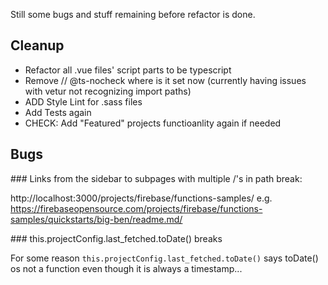 Still some bugs and stuff remaining before refactor is done. 

## Cleanup

- Refactor all .vue files' script parts to be typescript
- Remove // @ts-nocheck where is it set now (currently having issues with vetur not recognizing import paths)
- ADD Style Lint for .sass files
- Add Tests again
- CHECK: Add "Featured" projects functioanlity again if needed

## Bugs

### Links from the sidebar to subpages with multiple /'s in path break:

http://localhost:3000/projects/firebase/functions-samples/
e.g. https://firebaseopensource.com/projects/firebase/functions-samples/quickstarts/big-ben/readme.md/

### this.projectConfig.last_fetched.toDate() breaks

For some reason `this.projectConfig.last_fetched.toDate()` says toDate() os not a function even though it is always a timestamp...